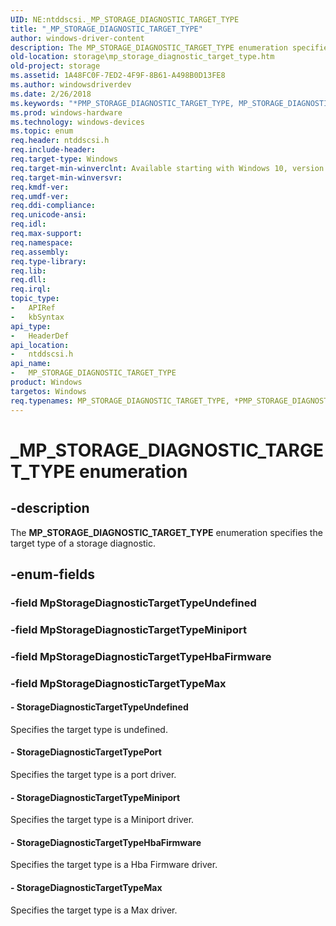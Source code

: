 ```yaml
---
UID: NE:ntddscsi._MP_STORAGE_DIAGNOSTIC_TARGET_TYPE
title: "_MP_STORAGE_DIAGNOSTIC_TARGET_TYPE"
author: windows-driver-content
description: The MP_STORAGE_DIAGNOSTIC_TARGET_TYPE enumeration specifies the target type of a storage diagnostic.
old-location: storage\mp_storage_diagnostic_target_type.htm
old-project: storage
ms.assetid: 1A48FC0F-7ED2-4F9F-8B61-A498B0D13FE8
ms.author: windowsdriverdev
ms.date: 2/26/2018
ms.keywords: "*PMP_STORAGE_DIAGNOSTIC_TARGET_TYPE, MP_STORAGE_DIAGNOSTIC_TARGET_TYPE, MP_STORAGE_DIAGNOSTIC_TARGET_TYPE enumeration [Storage Devices], PMP_STORAGE_DIAGNOSTIC_TARGET_TYPE, PMP_STORAGE_DIAGNOSTIC_TARGET_TYPE enumeration pointer [Storage Devices], StorageDiagnosticTargetTypeHbaFirmware, StorageDiagnosticTargetTypeMax, StorageDiagnosticTargetTypeMiniport, StorageDiagnosticTargetTypePort, StorageDiagnosticTargetTypeUndefined, _MP_STORAGE_DIAGNOSTIC_TARGET_TYPE, ntddscsi/MP_STORAGE_DIAGNOSTIC_TARGET_TYPE, ntddscsi/PMP_STORAGE_DIAGNOSTIC_TARGET_TYPE, ntddscsi/StorageDiagnosticTargetTypeHbaFirmware, ntddscsi/StorageDiagnosticTargetTypeMax, ntddscsi/StorageDiagnosticTargetTypeMiniport, ntddscsi/StorageDiagnosticTargetTypePort, ntddscsi/StorageDiagnosticTargetTypeUndefined, storage.mp_storage_diagnostic_target_type"
ms.prod: windows-hardware
ms.technology: windows-devices
ms.topic: enum
req.header: ntddscsi.h
req.include-header: 
req.target-type: Windows
req.target-min-winverclnt: Available starting with Windows 10, version 1709.
req.target-min-winversvr: 
req.kmdf-ver: 
req.umdf-ver: 
req.ddi-compliance: 
req.unicode-ansi: 
req.idl: 
req.max-support: 
req.namespace: 
req.assembly: 
req.type-library: 
req.lib: 
req.dll: 
req.irql: 
topic_type:
-	APIRef
-	kbSyntax
api_type:
-	HeaderDef
api_location:
-	ntddscsi.h
api_name:
-	MP_STORAGE_DIAGNOSTIC_TARGET_TYPE
product: Windows
targetos: Windows
req.typenames: MP_STORAGE_DIAGNOSTIC_TARGET_TYPE, *PMP_STORAGE_DIAGNOSTIC_TARGET_TYPE
---
```


# _MP_STORAGE_DIAGNOSTIC_TARGET_TYPE enumeration


## -description


The <b>MP_STORAGE_DIAGNOSTIC_TARGET_TYPE</b> enumeration specifies the target type of a storage diagnostic.


## -enum-fields




### -field MpStorageDiagnosticTargetTypeUndefined


### -field MpStorageDiagnosticTargetTypeMiniport


### -field MpStorageDiagnosticTargetTypeHbaFirmware


### -field MpStorageDiagnosticTargetTypeMax




#### - StorageDiagnosticTargetTypeUndefined

Specifies the target type is undefined.


#### - StorageDiagnosticTargetTypePort

Specifies the target type is a port driver.


#### - StorageDiagnosticTargetTypeMiniport

Specifies the target type is a Miniport driver.


#### - StorageDiagnosticTargetTypeHbaFirmware

Specifies the target type is a Hba Firmware driver.


#### - StorageDiagnosticTargetTypeMax

Specifies the target type is a Max driver.

